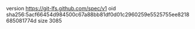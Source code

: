 version https://git-lfs.github.com/spec/v1
oid sha256:5acf66454d984500c67a88bb81df0d01c2960259e5525755ee8218685081774d
size 3085
